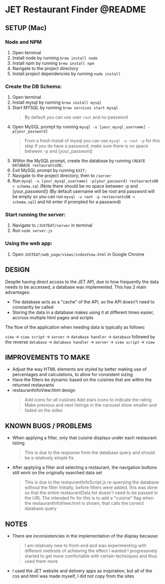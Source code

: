 # JET Restaurant Finder @README

## SETUP (Mac)

### Node and NPM

1. Open terminal
2. Install node by running `brew install node`
3. Install npm by running `brew install npm`
4. Navigate to the project directory
5. Install project dependencies by running `node install`


### Create the DB Schema:

1.  Open terminal
3.  Install mysql by running `brew install mysql`
4.  Start MYSQL by running `brew services start mysql`
    > By default you can use user `root` and no password
5.  Open MySQL prompt by running `mysql -u [your_mysql_username] -p[your_password]`
    > From a fresh install of mysql you can use `mysql -u root -p` for this step
    > If you do have a password, make sure there is no space between -p and [your_password]
6.  Within the MySQL prompt, create the database by running `CREATE DATABASE restaurantsDB;`
7.  Exit MySQL prompt by running `EXIT;`
8.  Navigate to the project directory, then to `/server`
9.  Run `mysql -u [your_mysql_username] -p[your_password] restaurantsDB < schema.sql`
    (Note there should be no space between -p and [your_password])
    (By default username will be root and password will be empty so you can run `mysql -u root -p restaurantsDB < schema.sql`) and hit enter if prompted for a password)

### Start running the server:

1.  Navigate to `/JUSTEAT/server` in terminal
2.  Run `node server.js`

### Using the web app:

1.  Open `JUSTEAT/web_page/views/indexView.html` in Google Chrome



## DESIGN

Despite having direct access to the JET API, due to how frequently the data needs to be accessed, a database was implemented. This has 2 main advantages:

- The database acts as a "cache" of the API, so the API doesn't need to constantly be called
- Storing the data in a database makes using it at different times easier, accross multiple html pages and scripts

The flow of the application when needing data is typically as follows:

`view` -> `view script` -> `server` -> `database handler` -> `database`
followed by the reverse
`database` -> `database handler` -> `server` -> `view script` -> `view`


## IMPROVEMENTS TO MAKE

- Adjust the way HTML elements are styled by better making use of percentages and calculations, to allow for consistent sizing
- Have the filters be dynamic based on the cuisines that are within the returned restaurants
- restaurantInfoView.html design
  > Add icons for all cuisines
  > Add stars icons to indicate the rating
  > Make previous and next listings in the carousel show smaller and faded on the sides



## KNOWN BUGS / PROBLEMS

- When applying a filter, only that cuisine displays under each restaurant listing
  > This is due to the response from the database query and should be a relatively simple fix
- After applying a filter and selecting a restaurant, the navigation buttons still work on the originally searched data set
  > This is due to the restaurantInfoScript.js re-querying the database without the filter
  > Initially, before filters were added, this was done so that the entire restaurantData list doesn't need to be passed in the URL
  > The intended fix for this is to add a "cuisine" flag when the restaurantInfoView.html is shown, that calls the correct database query



## NOTES

- There are inconsistencies in the implementation of the display because:
  > I am relatively new to front-end and was experimenting with different methods of achieving the effect I wanted
  > I progressively started to get more comfortable with certain techniques and thus used them more
- I used the JET website and delivery apps as inspiration, but all of the css and html was made myself, I did not copy from the sites
